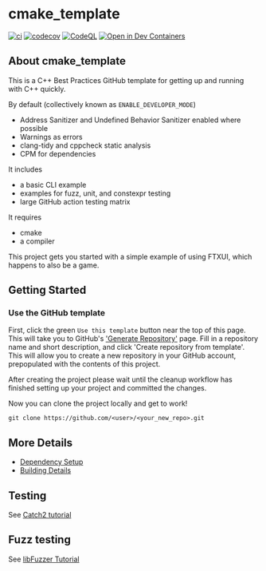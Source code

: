 # cmake_template

[![ci](https://github.com/cpp-best-practices/cmake_template/actions/workflows/ci.yml/badge.svg)](https://github.com/cpp-best-practices/cmake_template/actions/workflows/ci.yml)
[![codecov](https://codecov.io/gh/cpp-best-practices/cmake_template/branch/main/graph/badge.svg)](https://codecov.io/gh/cpp-best-practices/cmake_template)
[![CodeQL](https://github.com/cpp-best-practices/cmake_template/actions/workflows/codeql-analysis.yml/badge.svg)](https://github.com/cpp-best-practices/cmake_template/actions/workflows/codeql-analysis.yml)
[![Open in Dev Containers](https://img.shields.io/static/v1?label=Dev%20Containers&message=Open&color=blue&logo=visualstudiocode)](https://vscode.dev/redirect?url=vscode://ms-vscode-remote.remote-containers/cloneInVolume?url=https://github.com/cpp-best-practices/cmake_template)

## About cmake_template

This is a C++ Best Practices GitHub template for getting up and running with C++ quickly.

By default (collectively known as `ENABLE_DEVELOPER_MODE`)

 * Address Sanitizer and Undefined Behavior Sanitizer enabled where possible
 * Warnings as errors
 * clang-tidy and cppcheck static analysis
 * CPM for dependencies

It includes

 * a basic CLI example
 * examples for fuzz, unit, and constexpr testing
 * large GitHub action testing matrix

It requires

 * cmake
 * a compiler


This project gets you started with a simple example of using FTXUI, which happens to also be a game.


## Getting Started

### Use the GitHub template
First, click the green `Use this template` button near the top of this page.
This will take you to GitHub's ['Generate Repository'](https://github.com/cpp-best-practices/cmake_template/generate)
page.
Fill in a repository name and short description, and click 'Create repository from template'.
This will allow you to create a new repository in your GitHub account,
prepopulated with the contents of this project.

After creating the project please wait until the cleanup workflow has finished 
setting up your project and committed the changes.

Now you can clone the project locally and get to work!

    git clone https://github.com/<user>/<your_new_repo>.git

## More Details

 * [Dependency Setup](README_dependencies.md)
 * [Building Details](README_building.md)

## Testing

See [Catch2 tutorial](https://github.com/catchorg/Catch2/blob/master/docs/tutorial.md)

## Fuzz testing

See [libFuzzer Tutorial](https://github.com/google/fuzzing/blob/master/tutorial/libFuzzerTutorial.md)


